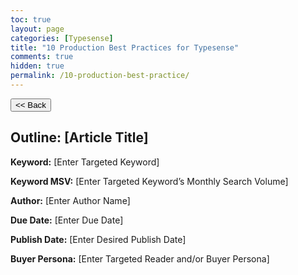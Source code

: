 ```yaml
---
toc: true
layout: page
categories: [Typesense]
title: "10 Production Best Practices for Typesense"
comments: true
hidden: true
permalink: /10-production-best-practice/
---
```


<button class="back-button" onclick="window.history.back()"><< Back</button>

## Outline: [Article Title]

**Keyword:** [Enter Targeted Keyword]

**Keyword MSV:** [Enter Targeted Keyword’s Monthly Search Volume]

**Author:** [Enter Author Name]

**Due Date:** [Enter Due Date]

**Publish Date:** [Enter Desired Publish Date]

**Buyer Persona:** [Enter Targeted Reader and/or Buyer Persona]

<br>
